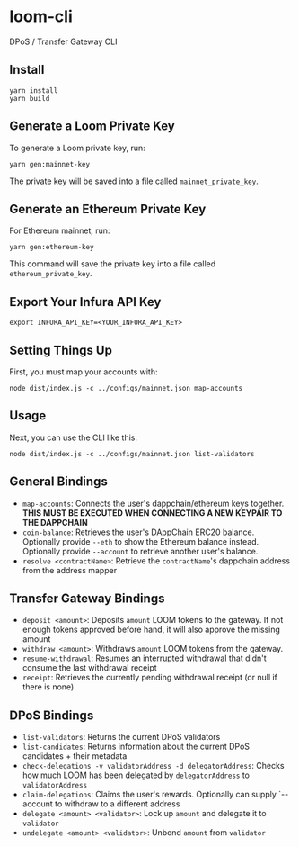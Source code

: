 # loom-cli
DPoS / Transfer Gateway CLI

## Install

```
yarn install
yarn build
```

## Generate a Loom Private Key

To generate a Loom private key, run:
```
yarn gen:mainnet-key
```

The private key will be saved into a file called `mainnet_private_key`.

## Generate an Ethereum Private Key

For Ethereum mainnet, run:

```
yarn gen:ethereum-key
```

This command will save the private key into a file called `ethereum_private_key`.


## Export Your Infura API Key

```
export INFURA_API_KEY=<YOUR_INFURA_API_KEY>
```

## Setting Things Up

First, you must map your accounts with:

```
node dist/index.js -c ../configs/mainnet.json map-accounts
```

## Usage


Next, you can use the CLI like this:

```
node dist/index.js -c ../configs/mainnet.json list-validators
```

## General Bindings

- `map-accounts`: Connects the user's dappchain/ethereum keys together. **THIS MUST BE EXECUTED WHEN CONNECTING A NEW KEYPAIR TO THE DAPPCHAIN**
- `coin-balance`: Retrieves the user's DAppChain ERC20 balance. Optionally
  provide `--eth` to show the Ethereum balance instead. Optionally provide `--account` to retrieve another user's balance.
- `resolve <contractName>`: Retrieve the `contractName`'s dappchain address from the address mapper

## Transfer Gateway Bindings

- `deposit <amount>`: Deposits `amount` LOOM tokens to the gateway. If not
  enough tokens approved before hand, it will also approve the missing amount
- `withdraw <amount>`: Withdraws `amount` LOOM tokens from the gateway.
- `resume-withdrawal`: Resumes an interrupted withdrawal that didn't consume
  the last withdrawal receipt
- `receipt`: Retrieves the currently pending withdrawal receipt (or null if
  there is none)

## DPoS Bindings

- `list-validators`: Returns the current DPoS validators
- `list-candidates`: Returns information about the current DPoS candidates +
  their metadata
- `check-delegations -v validatorAddress -d delegatorAddress`: Checks how much LOOM has been delegated by `delegatorAddress` to `validatorAddress`
- `claim-delegations`: Claims the user's rewards. Optionally can supply
  `--account to withdraw to a different address
- `delegate <amount> <validator>`: Lock up `amount` and delegate it to `validator`
- `undelegate <amount> <validator>`: Unbond `amount` from `validator`
